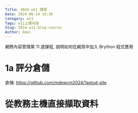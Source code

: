 ```yaml
---
Title: 2024 w11 課程
Date: 2024-06-14 19:30
Category: w11
Tags: w11上課內容
Slug: 2024-w11-blog-course
Author: kmol
---
```


網際內容管理第 11 週課程, 說明如何在網頁中加入 Brython 程式應用

<!-- PELICAN_END_SUMMARY -->

# 1a 評分倉儲
倉儲: https://github.com/mdewcm2024/1astud-site

# 從教務主機直接擷取資料